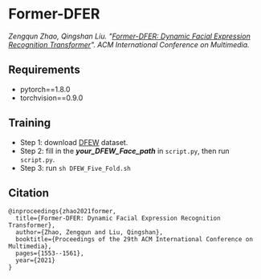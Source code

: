 # Former-DFER

*Zengqun Zhao, Qingshan Liu. "[Former-DFER: Dynamic Facial Expression Recognition Transformer](https://zengqunzhao.github.io/doc/pdfs/MM2021.pdf)". ACM International Conference on Multimedia.*

## Requirements

- pytorch==1.8.0
- torchvision==0.9.0

## Training


- Step 1: download [DFEW](https://dfew-dataset.github.io) dataset.
- Step 2: fill in the ***your_DFEW_Face_path*** in ```script.py```, then run ```script.py```.
- Step 3: run ``` sh DFEW_Five_Fold.sh ```

## Citation

```
@inproceedings{zhao2021former,
  title={Former-DFER: Dynamic Facial Expression Recognition Transformer},
  author={Zhao, Zengqun and Liu, Qingshan},
  booktitle={Proceedings of the 29th ACM International Conference on Multimedia},
  pages={1553--1561},
  year={2021}
}
```
